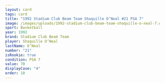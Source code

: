 ```yaml
---
layout: card
tags: card
title: "1992 Stadium Club Beam Team Shaquille O’Neal #21 PSA 7"
image: /images/uploads/1992-stadium-club-beam-team-shaquille-o-neal-7.webp
sport: Basketball
year: 1992
brand: Stadium Club Beam Team
player: Shaquille O’Neal
lastName: O’Neal
number: "21"
isRookie: true
condition: PSA 7
value: 70
displayCase: "4"
order: 10
---
```

